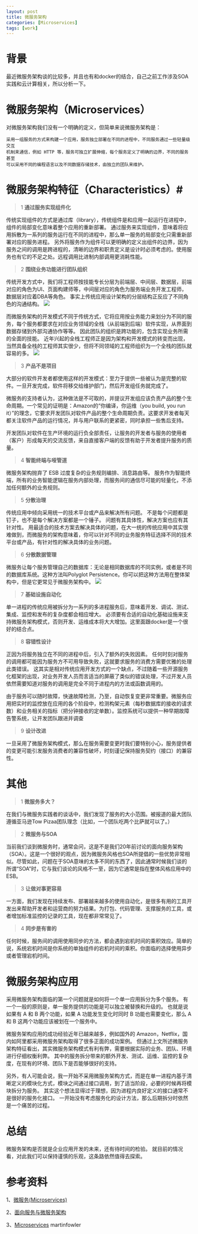 ```yaml
---
layout: post
title: 微服务架构
categories: [Microservices]
tags: [work]
---
```




# 背景 #

最近微服务架构谈的比较多，并且也有和docker的结合，自己之前工作涉及SOA实践和云计算相关，所以分析一下。


# 微服务架构（Microservices） #

对微服务架构我们没有一个明确的定义，但简单来说微服务架构是：

    采用一组服务的方式来构建一个应用，服务独立部署在不同的进程中，不同服务通过一些轻量级交互
    机制来通信，例如 HTTP 等，服务可独立扩展伸缩，每个服务定义了明确的边界，不同的服务甚至
    可以采用不同的编程语言以及不同数据存储技术，由独立的团队来维护。

# 微服务架构特征（Characteristics）#

> 1 **通过服务实现组件化**

传统实现组件的方式是通过库（library），传统组件是和应用一起运行在进程中，组件的局部变化意味着整个应用的重新部署。 通过服务来实现组件，意味着将应用拆散为一系列的服务运行在不同的进程中，那么单一服务的局部变化只需重新部署对应的服务进程。 另外将服务作为组件可以更明确的定义出组件的边界，因为服务之间的调用是跨进程的，清晰的边界和职责定义是设计时必须考虑的。使用服务也有它的不足之处。远程调用比进制内部调用更消耗性能。

> 2 **围绕业务功能进行团队组织**

传统开发方式中，我们将工程师按技能专长分层为前端层、中间层、数据层，前端对应的角色为UI、页面构建师等，中间层对应的角色为服务端业务开发工程师，数据层对应着DBA等角色。 事实上传统应用设计架构的分层结构正反应了不同角色的沟通结构。 
![](http://martinfowler.com/articles/microservices/images/conways-law.png)

而微服务架构的开发模式不同于传统方式，它将应用按业务能力来划分为不同的服务，每个服务都要求在对应业务领域的全栈（从前端到后端）软件实现，从界面到数据存储到外部沟通协作等等。 因此团队的组织是跨功能的，包含实现业务所需的全面的技能。 近年兴起的全栈工程师正是因为架构和开发模式的转变而出现，当然具备全栈的工程师其实很少，但将不同领域的工程师组织为一个全栈的团队就容易的多。
![](http://martinfowler.com/articles/microservices/images/PreferFunctionalStaffOrganization.png)


> 3 **产品不是项目**

大部分的软件开发者都使用这样的开发模式：至力于提供一些被认为是完整的软件。一旦开发完成，软件将移交给维护部门，然后开发组任务就完成了。

微服务的支持者认为，这种做法是不可取的，并提议开发组应该负责产品的整个生命周期。一个常见的证明是：Amazon的“你编译，你运维（you build, you run it）”的理念，它要求开发团队对软件产品的整个生命周期负责。这要求开发者每天都关注软件产品的运行情况，并与用户联系的更紧密，同时承担一些售后支持。

开发团队对软件在生产环境的运行负全部责任，让服务的开发者与服务的使用者（客户）形成每天的交流反馈，来自直接客户端的反馈有助于开发者提升服务的质量。

> 4 **智能终端与哑管道**

微服务架构抛弃了 ESB 过度复杂的业务规则编排、消息路由等。 服务作为智能终端，所有的业务智能逻辑在服务内部处理，而服务间的通信尽可能的轻量化，不添加任何额外的业务规则。


> 5 **分散治理**


传统应用中倾向采用统一的技术平台或产品来解决所有问题。 不是每个问题都是钉子，也不是每个解决方案都是一个锤子。 问题有其具体性，解决方案也应有其针对性。 用最适合的技术方案去解决具体的问题，在大一统的传统应用中其实很难做到，而微服务的架构意味着，你可以针对不同的业务服务特征选择不同的技术平台或产品，有针对性的解决具体的业务问题。

> 6 **分散数据管理**

微服务让每个服务管理自己的数据库：无论是相同数据库的不同实例，或者是不同的数据库系统。这种方法叫Polyglot Persistence。你可以把这种方法用在整体架构中，但是它更常见于微服务架构中。
![](http://martinfowler.com/articles/microservices/images/decentralised-data.png)

> 7 **基础设施自动化**


单一进程的传统应用被拆分为一系列的多进程服务后，意味着开发、调试、测试、集成、监控和发布的复杂度都会相应增大。 必须要有合适的自动化基础设施来支持微服务架构模式，否则开发、运维成本将大大增加。这里面跟docker是一个很好的结合点。

> 8 **容错性设计**


正因为将服务独立在不同的进程中后，引入了额外的失败因素。 任何时刻对服务的调用都可能因为服务方不可用导致失败，这就要求服务的消费方需要优雅的处理此类错误。 这其实是相对传统应用开发方式的一个缺点，不过随着一些开源服务化框架的出现，对业务开发人员而言适当的屏蔽了类似的错误处理，不过开发人员依然需要知道对服务的调用是完全不同于进程内的方法或函数调用的。

由于服务可以随时故障，快速故障检测，乃至，自动恢复变更非常重要。微服务应用把实时的监控放在应用的各个阶段中，检测构架元素（每秒数据库的接收的请求数）和业务相关的指标（把分钟接收的定单数）。监控系统可以提供一种早期故障告警系统，让开发团队跟进并调查

> 9 **设计改进**


一旦采用了微服务架构模式，那么在服务需要变更时我们要特别小心，服务提供者的变更可能引发服务消费者的兼容性破坏，时刻谨记保持服务契约（接口）的兼容性。 

# 其他 #

> 1 **微服务多大？**
    
在我们与微服务实践者的谈话中，我们发现了服务的大小范围。被报道的最大团队遵循亚马逊Tow Pizaa团队理念（比如，一个团队吃两个比萨就可以了。）

> 2 **微服务与SOA**

当前我们谈到微服务时，通常会问，这是不是我们20年前讨论的面向服务架构（SOA）。这是一个很好的观点，因为微服务风格也SOA所提倡的一些优势非常相似。尽管如此，问题在于SOA意味的太多不同的东西了，因此通常时候我们谈的所谓“SOA”时，它与我们谈论的风格不一至，因为它通常是指在整体风格应用中的ESB。
   
> 3 **让做对事更容易**

一方面，我们发现在持续发布、部署越来越多的使用自动化，是很多有用的工具开发出来帮助开发者和运营商的努力结果。为打包、代码管理、支撑服务的工具，或者增加标准监控的记录的工具，现在都非常常见了。

> 4 **同步是有害的**
    
任何时候，服务间的调用使用同步的方法，都会遇到宕机时间的乘积效应。简单的说，系统宕机时间是你系统的单独组件的宕机时间的乘积。你面临的选择使用异步或者管理宕机时间。


# 微服务架构应用 #

采用微服务架构面临的第一个问题就是如何将一个单一应用拆分为多个服务。 有一个一般的原则是，单一服务提供的功能是可以独立被替换和升级的。 也就是说如果有 A 和 B 两个功能，如果 A 功能发生变化时同时 B 功能也需要变化，那么 A 和 B 这两个功能应该被划在一个服务中。

微服务架构应用的成功经验近年已越来越多，例如国外的 Amazon，Netflix，国内如阿里都采用微服务架构取得了很多正面的成功案例。 但通过上文所述微服务架构特征看出，其实微服务架构模式有利有弊，需要根据实际的业务、团队、环境进行仔细权衡利弊。 其中的服务拆分带来的额外开发、测试、运维、监控的复杂度，在现有的环境、团队下是否能够很好的支持。

另外，有人可能会说，我一开始不采用微服务架构方式，而是在单一进程内基于清晰定义的模块化方式，模块之间通过接口调用，到了适当阶段，必要的时候再将模块拆分为服务。 其实这个想法显得过于理想，因为进程内良好定义的接口通常不是很好的服务化接口。 一开始没有考虑服务化的设计方法，那么后期拆分时依然是一个痛苦的过程。

# 总结 #

微服务架构是否就是企业应用开发的未来，还有待时间的检验。 就目前的情况看，对此我们可以保持谨慎的乐观，这条路依然值得去探索。 

# 参考资料 #

1、[微服务(Microservices)](http://blog.csdn.net/wurenhai/article/details/37659335)

2、[面向服务与微服务架构](http://blog.csdn.net/mindfloating/article/details/24583369)

3、[Microservices](http://martinfowler.com/articles/microservices.html) martinfowler